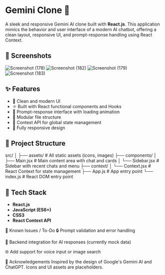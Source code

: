 # Gemini Clone 🚀

A sleek and responsive Gemini AI clone built with **React.js**. This application mimics the behavior and user interface of a modern AI chatbot, offering a clean layout, responsive UI, and prompt-response handling using React Context.

## 📸 Screenshots


![Screenshot (178)](https://github.com/user-attachments/assets/cb19b21b-c2e0-420c-8ee3-82d306c2e8b3)
![Screenshot (182)](https://github.com/user-attachments/assets/6252226e-6af9-4ecd-a2d0-a2bd0328cd33)
![Screenshot (179)](https://github.com/user-attachments/assets/96fed305-2455-4352-af63-4c9e57cc7f74)
![Screenshot (183)](https://github.com/user-attachments/assets/4205559c-baca-4aea-8fb7-d62f17f253c5)

## ✨ Features

- 🎨 Clean and modern UI
- ⚛️ Built with React functional components and Hooks
- 💬 Prompt-response interface with loading animation
- 📂 Modular file structure
- 🧠 Context API for global state management
- 📱 Fully responsive design

## 📁 Project Structure

src/
│
├── assets/ # All static assets (icons, images)
├── components/
│ ├── Main.jsx # Main content area with chat and cards
│ └── Sidebar.jsx # Sidebar with recent chats and menu
├── context/
│ └── Context.jsx # React Context for state management
├── App.js # App entry point
└── index.js # React DOM entry point

## 🧰 Tech Stack

- **React.js**
- **JavaScript (ES6+)**
- **CSS3**
- **React Context API**

🚧 Known Issues / To-Do
🔒 Prompt validation and error handling

💬 Backend integration for AI responses (currently mock data)

🌐 Add support for voice input or image search

🙌 Acknowledgements
Inspired by the design of Google's Gemini AI and ChatGPT. Icons and UI assets are placeholders.
